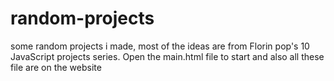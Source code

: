 # random-projects
some random projects i made, most of the ideas are from Florin pop's 10 JavaScript projects series. Open the main.html file to start and also all these file are on the website
